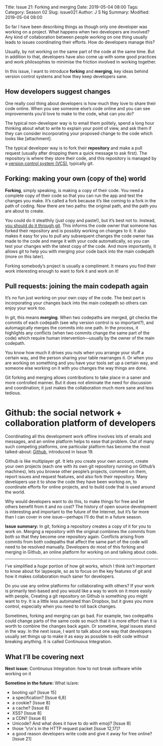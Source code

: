 Title: Issue 21: Forking and merging
Date: 2019-05-04 08:00
Tags: 
Category: Season 02
Slug: issue021
Author: J S Ng
Summary: 
Modified: 2019-05-04 08:00

So far I have been describing things as though only one developer was working on a project. What happens when two developers are involved? Any kind of collaboration between people working on one thing usually leads to issues coordinating their efforts. How do developers manage this?

Usually, by not working on the same part of the code at the same time. But in addition to that, developers have also come up with some good practices and work philosophies to minimise the friction involved in working together.

In this issue, I want to introduce **forking** and **merging**, key ideas behind version control systems and how they keep developers sane.

## How developers suggest changes

One really cool thing about developers is how much they love to share their code online. When you see someone else’s code online and you can see improvements you’d love to make to the code, what can you do?

The typical non-developer way is to email them politely, spend a long hour thinking about what to write to explain your point of view, and ask them if they can consider incorporating your proposed change to the code which looks like [attachment].

The typical developer way is to fork their **repository** and make a pull request (usually after dropping them a quick message to ask first). The repository is where they store their code, and this repository is managed by a [version control system (VCS)](https://hackernoon.com/top-10-version-control-systems-4d314cf7adea), typically git.

## Forking: making your own (copy of the) world

**Forking**, simply speaking, is making a copy of their code. You need a complete copy of their code so that you can run the app and test the changes you make. It’s called a fork because it’s like coming to a fork in the path of coding. Now there are two paths: the original path, and the path you are about to create.

You could do it stealthily (just copy and paste!), but it’s best not to. Instead, [you should do it through git](https://help.github.com/en/articles/fork-a-repo). This informs the code owner that someone has forked their repository and is possibly working on changes to it. It also makes it easy for you to pull any subsequent changes the code owner has made to the code and merge it with your code automatically, so you can test your changes with the latest copy of the code. And more importantly, it allows git to help you with merging your code back into the main codepath (more on this later).

Forking somebody’s project is usually a compliment. It means you find their work interesting enough to want to fork it and work on it!

## Pull requests: joining the main codepath again

It’s no fun just working on your own copy of the code. The best part is incorporating your changes back into the main codepath so others can enjoy your work too.

In git, this means **merging**. When two codepaths are merged, git checks the commits of each codepath (see why version control is so important?), and automagically merges the commits into one path. In the process, it highlights any conflicts (when two commits change the same part of the code) which require human intervention—usually by the owner of the main codepath.

You know how much it drives you nuts when you arrange your stuff a certain way, and the person sharing your table rearranges it. Or when you are working on something and you have your tools set up a certain way, and someone else working on it with you changes the way things are done.

Git forking and merging allows contributions to take place in a saner and more controlled manner. But it does not eliminate the need for discussion and coordination; it just makes the collaboration much more sane and less tedious.

# Github: the social network + collaboration platform of developers

Coordinating all this development work offline involves lots of emails and messages, and an online platform helps to ease that problem. Out of many such competing platforms, one particular platform has become the most talked-about: [Github](https://github.com/about), introduced in Issue 19.

Github is like multiplayer git. It lets you create your own account, create your own projects (each one with its own git repository running on Github’s machines), lets you browse other people’s projects, comment on them, report issues and request features, and also fork their repository. Many developers use it to show the code they have been working on, to coordinate efforts for online projects, and to build code that is used around the world.

Why would developers want to do this, to make things for free and let others benefit from it and no cost? The history of open source development is interesting and important to the future of the Internet, but it’s far more than I can cover in one issue—perhaps I’ll do that in a future season.

**Issue summary:** In git, forking a repository creates a copy of it for you to work on. Merging a repository with the original combines the commits from both so that they become one repository again. Conflicts arising from commits from both codepaths that affect the same part of the code will need to be resolved manually. Developers do most of this forking and merging in Github, an online platform for working on and talking about code.

-----

I’ve simplified a *huge* portion of how git works, which I think isn’t important to know about for laypeople, so as to focus on the key features of git and how it makes collaboration much saner for developers.

Do you use any online platforms for collaborating with others? If your work is primarily text-based and you would like a way to work on it more easily with people, Creating a git repository on Github is something you might want to try. It is a little less automated than Dropbox, but it gives you more control, especially when you need to roll back changes.

Sometimes, forking and merging can go bad.  For example, two codepaths could change parts of the same code so much that it is more effort than it is worth to combine the changes back again. Or sometime, legal issues stand in the way. In the next issue, I want to talk about one way that developers usually set things up to make it as easy as possible to edit code without breaking anything. It is called Continuous Integration.

## What I’ll be covering next

**Next issue:** Continuous Integration: how to not break software while working on it

**Sometime in the future:** What is/are:

- booting up? [Issue 15]
- a specification? [Issue 6,8]
- a cookie? [Issue 8]
- a cache? [Issue 8]
- XSS? [Issue 8]
- a CDN? [Issue 8]
- Unicode? And what does it have to do with emoji? [Issue 8]
- those '\r\n's in the HTTP request packet [Issue 12,17]?
- a good reason developers write code and give it away for free online? [Issue 21]
